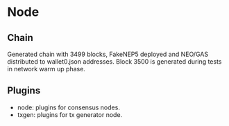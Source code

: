 # Node

## Chain
Generated chain with 3499 blocks, FakeNEP5 deployed and NEO/GAS distributed to wallet0.json addresses. Block 3500 is generated during tests in network warm up phase.

## Plugins
- node: plugins for consensus nodes.
- txgen: plugins for tx generator node.
